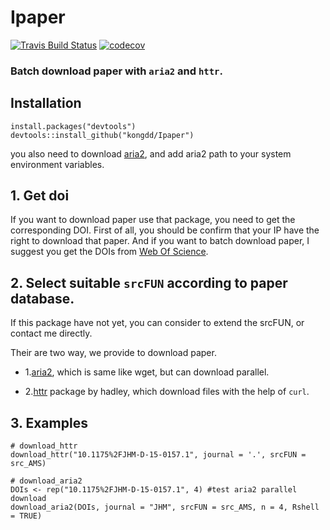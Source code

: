 # Ipaper  
[![Travis Build Status](https://travis-ci.org/kongdd/Ipaper.svg?branch=master)](https://travis-ci.org/kongdd/Ipaper) 
[![codecov](https://codecov.io/gh/kongdd/Ipaper/branch/master/graph/badge.svg)](https://codecov.io/gh/kongdd/Ipaper)

### Batch download paper with `aria2` and `httr`.

## Installation
```{r}
install.packages("devtools")
devtools::install_github("kongdd/Ipaper")
```
you also need to download [aria2](https://github.com/aria2/aria2/releases/tag/release-1.32.0), and add 
aria2 path to your system environment variables.

## 1. Get doi  
If you want to download paper use that package, you need to get the corresponding DOI. First of all, you should be confirm that your IP have the right to download that paper. And if you want to batch download paper, I suggest you get the DOIs from [Web Of Science](http://login.webofknowledge.com/).

## 2. Select suitable `srcFUN` according to paper database. 
If this package have not yet, you can consider to extend the srcFUN, or contact me directly.

Their are two way, we provide to download paper.    
- 1.[aria2](https://aria2.github.io/manual/en/html/), which is same like wget, but can download parallel.   

- 2.[httr](https://cran.r-project.org/web/packages/httr/index.html) package by hadley, which download files with the help of `curl`.

## 3. Examples

```{r}
# download_httr
download_httr("10.1175%2FJHM-D-15-0157.1", journal = '.', srcFUN = src_AMS)

# download_aria2
DOIs <- rep("10.1175%2FJHM-D-15-0157.1", 4) #test aria2 parallel download
download_aria2(DOIs, journal = "JHM", srcFUN = src_AMS, n = 4, Rshell = TRUE)
```
